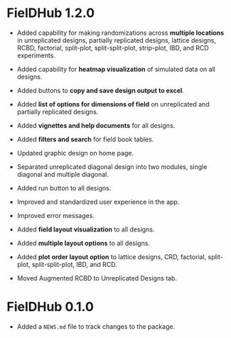# FielDHub 1.2.0

* Added capability for making randomizations across **multiple locations** in unreplicated designs, partially replicated designs, lattice designs, RCBD, factorial, split-plot, split-split-plot, strip-plot, IBD, and RCD experiments.

* Added capability for **heatmap visualization** of simulated data on all designs. 

* Added buttons to **copy and save design output to excel**.

* Added **list of options for dimensions of field** on unreplicated and partially replicated designs.

* Added **vignettes and help documents** for all designs.

* Added **filters and search** for field book tables.

* Updated graphic design on home page. 

* Separated unreplicated diagonal design into two modules, single diagonal and multiple diagonal. 

* Added run button to all designs. 

* Improved and standardized user experience in the app. 

* Improved error messages.

* Added **field layout visualization** to all designs.

* Added **multiple layout options** to all designs.

* Added **plot order layout option** to lattice designs, CRD, factorial, split-plot, split-split-plot, IBD, and RCD.

* Moved Augmented RCBD to Unreplicated Designs tab.


# FielDHub 0.1.0

* Added a `NEWS.md` file to track changes to the package.
